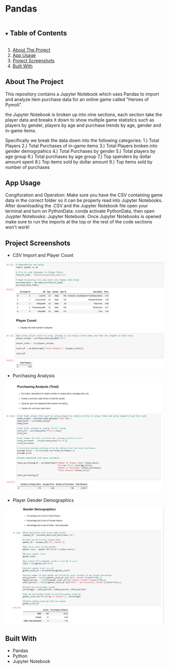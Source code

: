 # Pandas

<!--READ ME-->

<!-- TABLE OF CONTENTS -->
<details open="open">
  <summary><h2 style="display: inline-block">Table of Contents</h2></summary>
  <ol>
    <li>
      <a href="#about-the-project">About The Project</a>
    <li><a href="#app-usage">App Usage</a></li>
    <li><a href="#project-screenshots">Project Screenshots</a></li>
    <li><a href="#built-with">Built With</a></li>
  </ol>
</details>

<!-- ABOUT THE PROJECT -->
## About The Project

This repository contains a Jupyter Notebook which uses Pandas to import and analyze item purchase data for an online game called "Heroes of Pymoli".

the Jupyter Notebook is broken up into nine sections, each section take the player data and breaks it down to show multiple game statistics such as players by gender, players by age and purchase trends by age, gender and in-game items.

Specifically we break the data down into the following categories:
1.) Total Players
2.) Total Purchases of in-game items
3.) Total Players broken into gender demogrpahics
4.) Total Purchases by gender
5.) Total players by age group
6.) Total purchases by age group
7.) Top spenders by dollar amount spent
8.) Top items sold by dollar amount
9.) Top items sold by number of purchases

<!-- App Usage -->
## App Usage

Congifuration and Operation: Make sure you have the CSV containing game data in the correct folder so it can be properly read into Jupyter Notebooks. After downloading the .CSV and the Jupyter Notebook file open your terminal and turn on PythonData: conda activate PythonData, then open Juypter Notebooks: Jupyter Notebook. Once Jupyter Notebooks is opened make sure to run the imports at the top or the rest of the code sections won't work!

<!-- Project Screenshots -->
## Project Screenshots
* CSV Import and Player Count

![image](https://github.com/Boyder3113/Pandas/blob/main/Images/Import%20and%20Player%20Count.PNG?raw=true)

* Purchasing Analysis

![image](https://github.com/Boyder3113/Pandas/blob/main/Images/Purchasing%20Analysis.PNG?raw=true)

* Player Gender Demographics

![image](https://github.com/Boyder3113/Pandas/blob/main/Images/Gender%20Demographics.PNG?raw=true)



<!-- BUILT WITH -->
## Built With

* Pandas
* Python
* Jupyter Notebook

